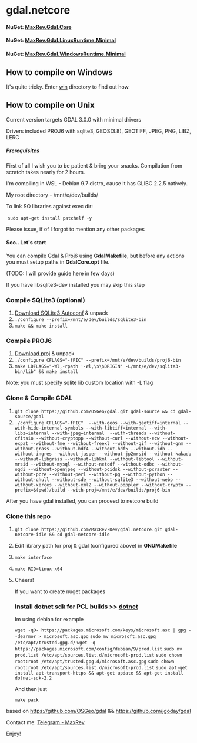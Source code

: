 # gdal.netcore

#### NuGet: [MaxRev.Gdal.Core](https://www.nuget.org/packages/MaxRev.Gdal.Core/) <br/>
#### NuGet: [MaxRev.Gdal.LinuxRuntime.Minimal](https://www.nuget.org/packages/MaxRev.Gdal.LinuxRuntime.Minimal/) <br/>
#### NuGet: [MaxRev.Gdal.WindowsRuntime.Minimal](https://www.nuget.org/packages/MaxRev.Gdal.WindowsRuntime.Minimal/)

## **How to compile on Windows**

It's quite tricky. Enter [win](win/) directory to find out how.

## **How to compile on Unix**

Current version targets GDAL 3.0.0 with minimal drivers

Drivers included PROJ6 with sqlite3, GEOS(3.8), GEOTIFF, JPEG, PNG, LIBZ, LERC

##### Prerequisites

First of all I wish you to be patient & bring your snacks. Compilation from scratch takes nearly for 2 hours.

I'm compiling in WSL - Debian 9.7 distro, cause It has GLIBC 2.2.5 natively.

My root directory - /mnt/e/dev/builds/ 

To link SO libraries against exec dir: 

​	`sudo apt-get install patchelf -y`

Please issue, if of I forgot to mention any other packages

#### Soo.. Let's start

You can compile Gdal & Proj6 using **GdalMakefile**, but before any actions you must setup paths in **GdalCore.opt** file.

(TODO: I will provide guide here in few days)

If you have libsqlite3-dev installed you may skip this step

### Compile SQLite3 (optional)

1. [Download SQLite3 Autoconf](https://www.sqlite.org/download.html) & unpack 
2. `./configure --prefix=/mnt/e/dev/builds/sqlite3-bin`  
3. `make && make install`

### Compile PROJ6 

1. [Download proj](https://proj.org/download.html) & unpack 
2. `./configure CFLAGS="-fPIC" --prefix=/mnt/e/dev/builds/proj6-bin`
3.  `make LDFLAGS="-Wl,-rpath '-Wl,\$\$ORIGIN' -L/mnt/e/dev/sqlite3-bin/lib" && make install`        

  Note: you must specify sqlite lib custom location with -L flag

### Clone & Compile GDAL

1. `git clone https://github.com/OSGeo/gdal.git gdal-source && cd gdal-source/gdal`
2. `./configure CFLAGS="-fPIC"  --with-geos --with-geotiff=internal --with-hide-internal-symbols --with-libtiff=internal --with-libz=internal --with-jpeg=internal  --with-threads --without-cfitsio --without-cryptopp --without-curl --without-ecw --without-expat --without-fme --without-freexl --without-gif --without-gnm --without-grass --without-hdf4 --without-hdf5 --without-idb --without-ingres --without-jasper --without-jp2mrsid --without-kakadu --without-libgrass --without-libkml --without-libtool --without-mrsid --without-mysql --without-netcdf --without-odbc --without-ogdi --without-openjpeg --without-pcidsk --without-pcraster --without-pcre --without-perl --without-pg --without-python --without-qhull --without-sde --without-sqlite3 --without-webp --without-xerces --without-xml2 --without-poppler --without-crypto --prefix=$(pwd)/build --with-proj=/mnt/e/dev/builds/proj6-bin`              

After you have gdal installed, you can proceed to netcore build                                                                           

### Clone this repo

1. `git clone https://github.com/MaxRev-Dev/gdal.netcore.git gdal-netcore-idle && cd gdal-netcore-idle `

2. Edit library path for proj & gdal (configured above) in **GNUMakefile**

3. `make interface` 

4. `make RID=linux-x64`

5. Cheers!

   

   If you want to create nuget packages 

   ### **Install dotnet sdk for PCL builds** >> [dotnet](https://dotnet.microsoft.com/learn/dotnet/hello-world-tutorial/install)

   Im using debian for example

   `wget -qO- https://packages.microsoft.com/keys/microsoft.asc | gpg --dearmor > microsoft.asc.gpg`
   `sudo mv microsoft.asc.gpg /etc/apt/trusted.gpg.d/`
   `wget -q https://packages.microsoft.com/config/debian/9/prod.list`
   `sudo mv prod.list /etc/apt/sources.list.d/microsoft-prod.list`
   `sudo chown root:root /etc/apt/trusted.gpg.d/microsoft.asc.gpg`
   `sudo chown root:root /etc/apt/sources.list.d/microsoft-prod.list`
   `sudo apt-get install apt-transport-https && apt-get update && apt-get install dotnet-sdk-2.2`

   And then just

   `make pack`

based on https://github.com/OSGeo/gdal && https://github.com/jgoday/gdal

Contact me: [Telegram - MaxRev](http://t.me/maxrev)

Enjoy!

